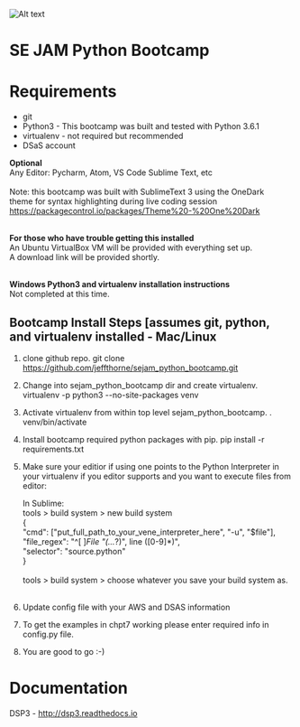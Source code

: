 ![Alt text](https://dl.dropboxusercontent.com/u/19596584/dsp3_logo3.jpg "Optional title")

SE JAM Python Bootcamp
====


Requirements
=========
* git<br/>
* Python3 - This bootcamp was built and tested with Python 3.6.1<br/>
* virtualenv - not required but recommended<br/>
* DSaS account<br/>



<b>Optional</b><br/>
Any Editor: Pycharm, Atom, VS Code Sublime Text, etc<br/><br/>
Note: this bootcamp was built with SublimeText 3 using the OneDark<br/>
theme for syntax highlighting during live coding session <br/>
https://packagecontrol.io/packages/Theme%20-%20One%20Dark<br/><br/>


<b>For those who have trouble getting this installed</b><br/>
An Ubuntu VirtualBox VM will be provided with everything set up.<br/>
A download link will be provided shortly.<br/><br/>


<b>Windows Python3 and virtualenv installation instructions</b><br/>
Not completed at this time.



Bootcamp Install Steps [assumes git, python, and virtualenv installed - Mac/Linux
---------------------------------------------------------------------------------

1. clone github repo. 
   git clone https://github.com/jeffthorne/sejam_python_bootcamp.git

2. Change into sejam_python_bootcamp dir and create virtualenv. 
   virtualenv -p python3 --no-site-packages venv

3. Activate virtualenv from within top level sejam_python_bootcamp. 
   . venv/bin/activate

4. Install bootcamp required python packages with pip. 
   pip install -r requirements.txt 

5. Make sure your editior if using one points to the Python Interpreter in your virtualenv
   if you editor supports and you want to execute files from editor: 
   
   In Sublime:  
   tools > build system > new build system<br/> 
   	  {<br/> 
		"cmd": ["put_full_path_to_your_vene_interpreter_here", "-u", "$file"],<br/>
		"file_regex": "^[ ]*File \"(...*?)\", line ([0-9]*)",<br/>
		"selector": "source.python"<br/>
	  }<br/>
		<br/>
	tools > build system > choose whatever you save your build system as.<br/>
    <br/>
6. Update config file with your AWS and DSAS information
7. To get the examples in chpt7 working please enter required info in config.py file.
8. You are good to go :-)





Documentation
=========
DSP3 - http://dsp3.readthedocs.io 